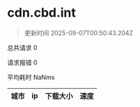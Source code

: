 
  # cdn.cbd.int

  > 更新时间 2025-09-07T00:50:43.204Z
  
  总共请求 0

  请求报错 0

  平均耗时 NaNms

|城市|ip|下载大小|速度|
|-----|----------|---|---|

  